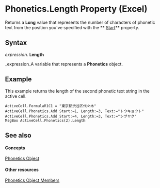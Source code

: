 
# Phonetics.Length Property (Excel)

Returns a  **Long** value that represents the number of characters of phonetic text from the position you've specified with the ** [Start](987613b4-7f33-7004-6abf-fb52061cb722.md)** property.


## Syntax

 _expression_. **Length**

 _expression_A variable that represents a  **Phonetics** object.


## Example

This example returns the length of the second phonetic text string in the active cell.


```
ActiveCell.FormulaR1C1 = "東京都渋谷区代々木" 
ActiveCell.Phonetics.Add Start:=1, Length:=3, Text:="トウキョウト" 
ActiveCell.Phonetics.Add Start:=4, Length:=3, Text:="シブヤク" 
MsgBox ActiveCell.Phonetics(2).Length
```


## See also


#### Concepts


 [Phonetics Object](77c0c55c-a181-c68a-24ed-e6bcaf514663.md)
#### Other resources


 [Phonetics Object Members](80fd2a10-1727-b652-5f81-6143ae8bead3.md)
